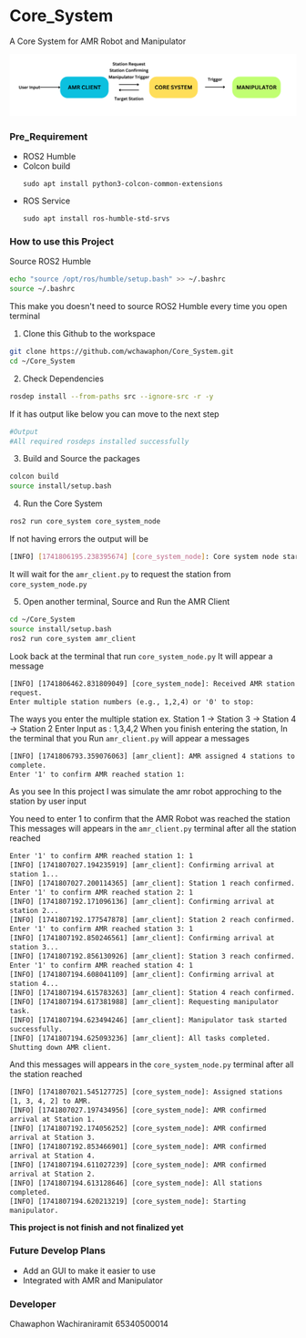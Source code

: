 # Core_System
A Core System for AMR Robot and Manipulator

![Node](<Node.png>)
### Pre_Requirement
- ROS2 Humble
- Colcon build
  ```
  sudo apt install python3-colcon-common-extensions
  ```
- ROS Service
  ```
  sudo apt install ros-humble-std-srvs
  ```
### How to use this Project
Source ROS2 Humble
```bash
echo "source /opt/ros/humble/setup.bash" >> ~/.bashrc
source ~/.bashrc
```
This make you doesn't need to source ROS2 Humble every time you open terminal
1. Clone this Github to the workspace
  ```bash
  git clone https://github.com/wchawaphon/Core_System.git
  cd ~/Core_System
  ```
2. Check Dependencies
  ```bash
  rosdep install --from-paths src --ignore-src -r -y
  ```
If it has output like below you can move to the next step
  ```bash
  #Output
  #All required rosdeps installed successfully
  ```
3. Build and Source the packages
  ```bash
  colcon build
  source install/setup.bash
  ```
4. Run the Core System
  ```bash
  ros2 run core_system core_system_node
  ```
If not having errors the output will be
  ```bash
  [INFO] [1741806195.238395674] [core_system_node]: Core system node started, waiting for AMR requests.
  ```
It will wait for the `amr_client.py` to request the station from `core_system_node.py`

5. Open another terminal, Source and Run the AMR Client
  ```bash
  cd ~/Core_System
  source install/setup.bash
  ros2 run core_system amr_client
  ```
Look back at the terminal that run `core_system_node.py`
It will appear a message 
  ```
  [INFO] [1741806462.831809049] [core_system_node]: Received AMR station request.
  Enter multiple station numbers (e.g., 1,2,4) or '0' to stop: 
  ```
The ways you enter the multiple station 
ex. Station 1 -> Station 3 -> Station 4 -> Station 2 
Enter Input as : 1,3,4,2
When you finish entering the station, In the terminal that you Run `amr_client.py` will appear a messages 
  ```
  [INFO] [1741806793.359076063] [amr_client]: AMR assigned 4 stations to complete.
  Enter '1' to confirm AMR reached station 1:
  ```
As you see In this project I was simulate the amr robot approching to the station by user input 

You need to enter 1 to confirm that the AMR Robot was reached the station<br/> 
This messages will appears in the `amr_client.py` terminal after all the station reached
  ```
  Enter '1' to confirm AMR reached station 1: 1
  [INFO] [1741807027.194235919] [amr_client]: Confirming arrival at station 1...
  [INFO] [1741807027.200114365] [amr_client]: Station 1 reach confirmed.
  Enter '1' to confirm AMR reached station 2: 1
  [INFO] [1741807192.171096136] [amr_client]: Confirming arrival at station 2...
  [INFO] [1741807192.177547878] [amr_client]: Station 2 reach confirmed.
  Enter '1' to confirm AMR reached station 3: 1
  [INFO] [1741807192.850246561] [amr_client]: Confirming arrival at station 3...
  [INFO] [1741807192.856130926] [amr_client]: Station 3 reach confirmed.
  Enter '1' to confirm AMR reached station 4: 1
  [INFO] [1741807194.608041109] [amr_client]: Confirming arrival at station 4...
  [INFO] [1741807194.615783263] [amr_client]: Station 4 reach confirmed.
  [INFO] [1741807194.617381988] [amr_client]: Requesting manipulator task.
  [INFO] [1741807194.623494246] [amr_client]: Manipulator task started successfully.
  [INFO] [1741807194.625093236] [amr_client]: All tasks completed. Shutting down AMR client.
  ```
And this messages will appears in the `core_system_node.py` terminal after all the station reached
  ```
  [INFO] [1741807021.545127725] [core_system_node]: Assigned stations [1, 3, 4, 2] to AMR.
  [INFO] [1741807027.197434956] [core_system_node]: AMR confirmed arrival at Station 1.
  [INFO] [1741807192.174056252] [core_system_node]: AMR confirmed arrival at Station 3.
  [INFO] [1741807192.853466901] [core_system_node]: AMR confirmed arrival at Station 4.
  [INFO] [1741807194.611027239] [core_system_node]: AMR confirmed arrival at Station 2.
  [INFO] [1741807194.613128646] [core_system_node]: All stations completed.
  [INFO] [1741807194.620213219] [core_system_node]: Starting manipulator.
  ```
**This project is not finish and not finalized yet**

### Future Develop Plans
- Add an GUI to make it easier to use
- Integrated with AMR and Manipulator 

### Developer
Chawaphon Wachiraniramit 65340500014
